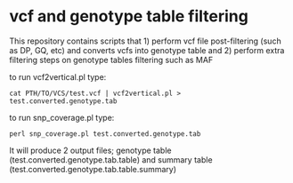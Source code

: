 # vcf and genotype table filtering
This repository contains scripts that 1) perform vcf file post-filtering (such as DP, GQ, etc) and converts vcfs into genotype table and 2) perform extra filtering steps on genotype tables filtering such as MAF 


to run vcf2vertical.pl type:
```
cat PTH/TO/VCS/test.vcf | vcf2vertical.pl > test.converted.genotype.tab
```

to run snp_coverage.pl type:
```
perl snp_coverage.pl test.converted.genotype.tab
```

It will produce 2 output files; genotype table (test.converted.genotype.tab.table)
and summary table (test.converted.genotype.tab.table.summary)
